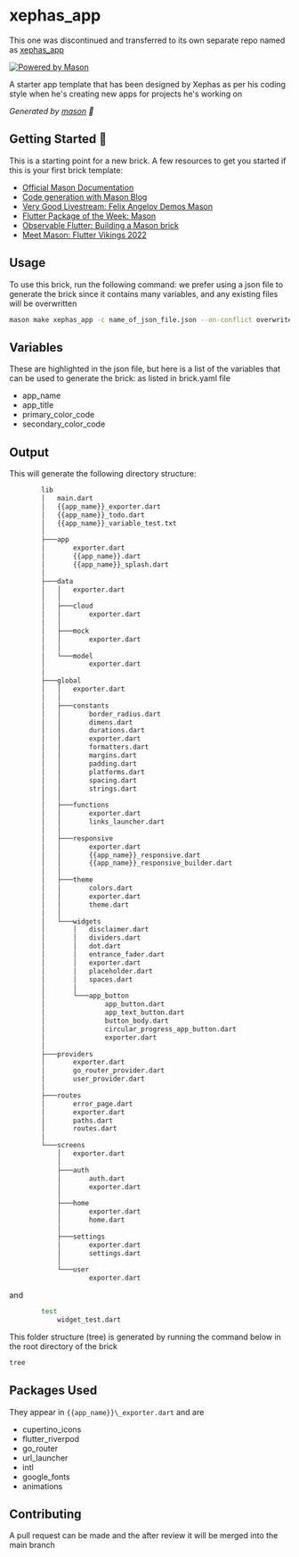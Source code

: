 # xephas_app

This one was discontinued and transferred to its own separate repo named as [xephas_app](https://)

[![Powered by Mason](https://img.shields.io/endpoint?url=https%3A%2F%2Ftinyurl.com%2Fmason-badge)](https://github.com/felangel/mason)

A starter app template that has been designed by Xephas as per his coding style when he's creating new apps for projects he's working on

_Generated by [mason][1] 🧱_

## Getting Started 🚀

This is a starting point for a new brick.
A few resources to get you started if this is your first brick template:

- [Official Mason Documentation][2]
- [Code generation with Mason Blog][3]
- [Very Good Livestream: Felix Angelov Demos Mason][4]
- [Flutter Package of the Week: Mason][5]
- [Observable Flutter: Building a Mason brick][6]
- [Meet Mason: Flutter Vikings 2022][7]

[1]: https://github.com/felangel/mason
[2]: https://docs.brickhub.dev
[3]: https://verygood.ventures/blog/code-generation-with-mason
[4]: https://youtu.be/G4PTjA6tpTU
[5]: https://youtu.be/qjA0JFiPMnQ
[6]: https://youtu.be/o8B1EfcUisw
[7]: https://youtu.be/LXhgiF5HiQg

## Usage

To use this brick, run the following command: we prefer using a json file to generate the brick since it contains many variables, and any existing files will be overwritten

```bash
mason make xephas_app -c name_of_json_file.json --on-conflict overwrite
```

## Variables

These are highlighted in the json file, but here is a list of the variables that can be used to generate the brick: as listed in brick.yaml file

- app_name
- app_title
- primary_color_code
- secondary_color_code

## Output

This will generate the following directory structure:

```bash
        lib
        │   main.dart
        │   {{app_name}}_exporter.dart
        │   {{app_name}}_todo.dart
        │   {{app_name}}_variable_test.txt
        │
        ├───app
        │       exporter.dart
        │       {{app_name}}.dart
        │       {{app_name}}_splash.dart
        │
        ├───data
        │   │   exporter.dart
        │   │
        │   ├───cloud
        │   │       exporter.dart
        │   │
        │   ├───mock
        │   │       exporter.dart
        │   │
        │   └───model
        │           exporter.dart
        │
        ├───global
        │   │   exporter.dart
        │   │
        │   ├───constants
        │   │       border_radius.dart
        │   │       dimens.dart
        │   │       durations.dart
        │   │       exporter.dart
        │   │       formatters.dart
        │   │       margins.dart
        │   │       padding.dart
        │   │       platforms.dart
        │   │       spacing.dart
        │   │       strings.dart
        │   │
        │   ├───functions
        │   │       exporter.dart
        │   │       links_launcher.dart
        │   │
        │   ├───responsive
        │   │       exporter.dart
        │   │       {{app_name}}_responsive.dart
        │   │       {{app_name}}_responsive_builder.dart
        │   │
        │   ├───theme
        │   │       colors.dart
        │   │       exporter.dart
        │   │       theme.dart
        │   │
        │   └───widgets
        │       │   disclaimer.dart
        │       │   dividers.dart
        │       │   dot.dart
        │       │   entrance_fader.dart
        │       │   exporter.dart
        │       │   placeholder.dart
        │       │   spaces.dart
        │       │
        │       └───app_button
        │               app_button.dart
        │               app_text_button.dart
        │               button_body.dart
        │               circular_progress_app_button.dart
        │               exporter.dart
        │
        ├───providers
        │       exporter.dart
        │       go_router_provider.dart
        │       user_provider.dart
        │
        ├───routes
        │       error_page.dart
        │       exporter.dart
        │       paths.dart
        │       routes.dart
        │
        └───screens
            │   exporter.dart
            │
            ├───auth
            │       auth.dart
            │       exporter.dart
            │
            ├───home
            │       exporter.dart
            │       home.dart
            │
            ├───settings
            │       exporter.dart
            │       settings.dart
            │
            └───user
                    exporter.dart

```

and

```bash
        test
            widget_test.dart
```

This folder structure (tree) is generated by running the command below in the root directory of the brick

```bash
tree
```

## Packages Used

They appear in `{{app_name}}\_exporter.dart` and are

- cupertino_icons
- flutter_riverpod
- go_router
- url_launcher
- intl
- google_fonts
- animations

## Contributing

A pull request can be made and the after review it will be merged into the main branch
